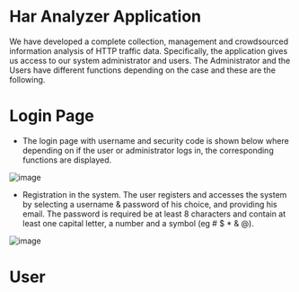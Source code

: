 # Ηar Αnalyzer Application

We have developed a complete collection, management and crowdsourced information analysis of HTTP traffic data. Specifically, the application gives us access to our system administrator and users. The Administrator and the Users have different functions depending on the case and these are the following.

# Login Page

- The login page with username and security code is shown below where depending on if the user or administrator logs in, the corresponding functions are displayed.

![image](https://user-images.githubusercontent.com/60574307/115163506-1e6cc600-a0b2-11eb-97d0-8808ea97b478.png)

- Registration in the system. The user registers and accesses the system by selecting a username & password of his choice, and providing his email. The password is required
be at least 8 characters and contain at least one capital letter, a number and a symbol (eg # $ * & @).

![image](https://user-images.githubusercontent.com/60574307/115163730-693b0d80-a0b3-11eb-8ee5-b4842be627bb.png)

# User


